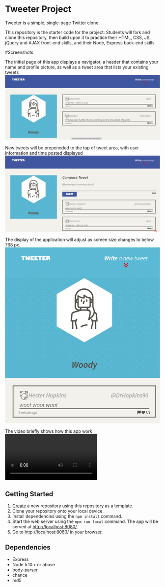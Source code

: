 # Tweeter Project

Tweeter is a simple, single-page Twitter clone.

This repository is the starter code for the project: Students will fork and clone this repository, then build upon it to practice their HTML, CSS, JS, jQuery and AJAX front-end skills, and their Node, Express back-end skills.

#Screenshots

The initial page of this app displays a navigator, a header that contains your name and profile picture, as well as a tweet area that lists your existing tweets
!["screenshot"](https://github.com/beijingdi/tweeter/blob/master/doc/Screen%20Shot%202022-04-29%20at%202.30.51%20AM.png)

New tweets will be prepeneded to the top of tweet area, with user information and time posted displayed
!["screenshot"](https://github.com/beijingdi/tweeter/blob/master/doc/Screen%20Shot%202022-04-29%20at%202.31.29%20AM.png)


The display of the application will adjust as screen size changes to below 768 px.
!["screenshot"](https://github.com/beijingdi/tweeter/blob/master/doc/Screen%20Shot%202022-04-29%20at%202.32.10%20AM.png)


The video briefly shows how this app work
!["Vidoe"](https://github.com/beijingdi/tweeter/blob/master/doc/Screen%20Recording%202022-04-29%20at%202.22.55%20AM.mov)





## Getting Started

1. [Create](https://docs.github.com/en/repositories/creating-and-managing-repositories/creating-a-repository-from-a-template) a new repository using this repository as a template.
2. Clone your repository onto your local device.
3. Install dependencies using the `npm install` command.
3. Start the web server using the `npm run local` command. The app will be served at <http://localhost:8080/>.
4. Go to <http://localhost:8080/> in your browser.

## Dependencies

- Express
- Node 5.10.x or above
- body-parser
- chance
- md5
